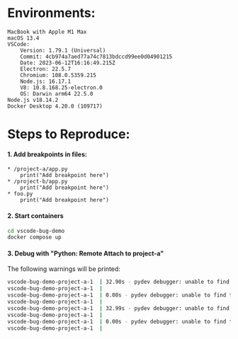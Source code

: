 # Environments:
    MacBook with Apple M1 Max
    macOS 13.4
    VSCode:
        Version: 1.79.1 (Universal)
        Commit: 4cb974a7aed77a74c7813bdccd99ee0d04901215
        Date: 2023-06-12T16:16:49.215Z
        Electron: 22.5.7
        Chromium: 108.0.5359.215
        Node.js: 16.17.1
        V8: 10.8.168.25-electron.0
        OS: Darwin arm64 22.5.0
    Node.js v18.14.2
    Docker Desktop 4.20.0 (109717)

# Steps to Reproduce:


#### 1. Add breakpoints in files:
    * /project-a/app.py
        print("Add breakpoint here")
    * /project-b/app.py
        print("Add breakpoint here")
    * foo.py
        print("Add breakpoint here")

#### 2. Start containers

```bash
cd vscode-bug-demo
docker compose up
```

#### 3. Debug with "Python: Remote Attach to project-a"
The following warnings will be printed:

```bash
vscode-bug-demo-project-a-1  | 32.90s - pydev debugger: unable to find translation for: "/Users/johnny/workspaces/vscode-bug-demo/project-b/project-b/app.py" in ["/Users/johnny/workspaces/vscode-bug-demo/project-a/", "/Users/johnny/workspaces/vscode-bug-demo/project-a"] (please revise your path mappings).
vscode-bug-demo-project-a-1  | 
vscode-bug-demo-project-a-1  | 0.00s - pydev debugger: unable to find translation for: "/Users/johnny/workspaces/vscode-bug-demo/project-b/foo.py" in ["/Users/johnny/workspaces/vscode-bug-demo/project-a/", "/Users/johnny/workspaces/vscode-bug-demo/project-a"] (please revise your path mappings).
vscode-bug-demo-project-a-1  | 
vscode-bug-demo-project-a-1  | 32.99s - pydev debugger: unable to find translation for: "/Users/johnny/workspaces/vscode-bug-demo/project-b/project-b/app.py" in ["/Users/johnny/workspaces/vscode-bug-demo/project-a/", "/Users/johnny/workspaces/vscode-bug-demo/project-a"] (please revise your path mappings).
vscode-bug-demo-project-a-1  | 
vscode-bug-demo-project-a-1  | 0.00s - pydev debugger: unable to find translation for: "/Users/johnny/workspaces/vscode-bug-demo/project-b/foo.py" in ["/Users/johnny/workspaces/vscode-bug-demo/project-a/", "/Users/johnny/workspaces/vscode-bug-demo/project-a"] (please revise your path mappings).
vscode-bug-demo-project-a-1  |  
```